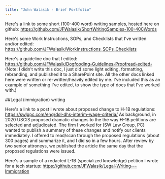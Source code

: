 ```yaml
---
title: "John Walasik - Brief Portfolio"
---
```


Here's a link to some short (100-400 word) writing samples, hosted here on github: https://github.com/JFWalasik/ShortWritingSamples-100-400Words

Here's some Work Instructions, SOPs, and Checklists that I've written and/or edited: https://github.com/JFWalasik/WorkInstructions_SOPs_Checklists

Here's a guideline doc that I edited: https://github.com/JFWalasik/Dogfooding-Guidelines-Proofread-edited- (Note: I didn't write this doc, I just did some light editing, formatting, rebranding, and published it to a SharePoint site. All the other docs linked here were written or re-written/heavily edited by me. I've included this as an example of something I've edited, to show the type of docs that I've worked with.)

##Legal (immigration) writing

Here's a link to a post I wrote about proposed change to H-1B regulations: https://swlgpc.com/eng/dol-dhs-interim-wage-criteria/ As background, in 2020 USCIS proposed dramatic changes to the the way H-1B petitions are selected and adjudicated. The firm I worked for (SW Law Group, PC) wanted to publish a summary of these changes and notify our clients immediately. I offered to read/scan through the proposed regulations (about 300 pages) and summarize it, and I did so in a few hours. After review by two senior attroneys, we published the article the same day that the proposed regulations were issued.

Here's a sample of a redacted L-1B (specialized knowledge) petition I wrote for a tech startup: https://github.com/JFWalasik/Legal-Writing---Immigration

